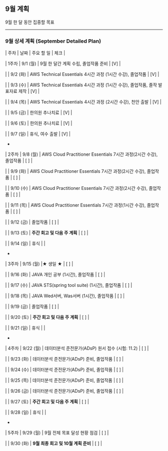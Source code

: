 ## 9월 계획
9월 한 달 동안 집중할 목표

---

### 9월 상세 계획 (September Detailed Plan)

| 주차 | 날짜 | 주요 할 일 | 체크 |

| 1주차 | 9/1 (월) | 9월 한 달간 계획 수립, 졸업작품 준비 | [V] |

| | 9/2 (화) | AWS Technical Essentials 4시간 과정 (1시간 수강), 졸업작품 | [V] |

| | 9/3 (수) | AWS Technical Essentials 4시간 과정 (1시간 수강), 졸업작품, 졸작 발표자료 제작 | [V] |

| | 9/4 (목) | AWS Technical Essentials 4시간 과정 (2시간 수강), 천안 출발 | [V] |

| | 9/5 (금) | 한의원 추나치료 | [V] |

| | 9/6 (토) | 한의원 추나치료 | [V] |

| | 9/7 (일) | 휴식, 여수 출발 | [V] |


-
| 2주차 | 9/8 (월) | AWS Cloud Practitioner Essentials 7시간 과정(2시간 수강), 졸업작품 | [ ] |

| | 9/9 (화) | AWS Cloud Practitioner Essentials 7시간 과정(2시간 수강), 졸업작품  | [ ] |

| | 9/10 (수) | AWS Cloud Practitioner Essentials 7시간 과정(2시간 수강), 졸업작품 | [ ] |

| | 9/11 (목) | AWS Cloud Practitioner Essentials 7시간 과정(1시간 수강), 졸업작품 | [ ] |

| | 9/12 (금) | 졸업작품 | [ ] |

| | 9/13 (토) | **주간 회고 및 다음 주 계획** | [ ] |

| | 9/14 (일) | 휴식 | |


-
| 3주차 | 9/15 (월) |★ 생일 ★ | [ ] |

| | 9/16 (화) | JAVA 개인 공부 (1시간), 졸업작품 | [ ] |

| | 9/17 (수) | JAVA STS(spring tool suite) (1시간), 졸업작품 | [ ] |

| | 9/18 (목) | JAVA Wed서버, Was서버 (1시간), 졸업작품 | [ ] |

| | 9/19 (금) | 졸업작품 | [ ] |

| | 9/20 (토) | **주간 회고 및 다음 주 계획** | [ ] |

| | 9/21 (일) | 휴식 | |


-
| 4주차 | 9/22 (월) | 데이터분석 준전문가(ADsP) 원서 접수 (시험: 11.2) | [ ] |

| | 9/23 (화) | 데이터분석 준전문가(ADsP) 준비, 졸업작품 | [ ] |

| | 9/24 (수) | 데이터분석 준전문가(ADsP) 준비, 졸업작품 | [ ] |

| | 9/25 (목) | 데이터분석 준전문가(ADsP) 준비, 졸업작품 | [ ] |

| | 9/26 (금) | 데이터분석 준전문가(ADsP) 준비, 졸업작품 | [ ] |

| | 9/27 (토) | **주간 회고 및 다음 주 계획** | [ ] |

| | 9/28 (일) | 휴식 | |


-
| 5주차 | 9/29 (월) | 9월 전체 목표 달성 현황 점검 | [ ] |

| | 9/30 (화) | **9월 최종 회고 및 10월 계획 준비** | [ ] |

